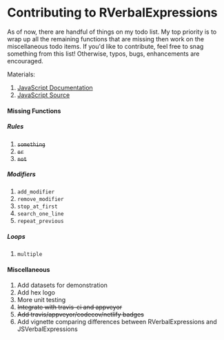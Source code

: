 # Contributing to RVerbalExpressions

As of now, there are handful of things on my todo list. My top priority is to wrap up all the remaining functions that are missing then work on the miscellaneous todo items. If you'd like to contribute, feel free to snag something from this list! Otherwise, typos, bugs, enhancements are encouraged.

Materials:

1. [JavaScript Documentation](https://verbalexpressions.github.io/JSVerbalExpressions/)
2. [JavaScript Source](https://github.com/VerbalExpressions/JSVerbalExpressions/blob/master/dist/verbalexpressions.js)

#### Missing Functions

##### _Rules_
1. ~~`something`~~
2. ~~`or`~~
3. ~~`not`~~

##### _Modifiers_
1. `add_modifier`
2. `remove_modifier`
3. `stop_at_first`
4. `search_one_line`
5. `repeat_previous`

##### _Loops_
1. `multiple`

#### Miscellaneous

1. Add datasets for demonstration
2. Add hex logo
3. More unit testing
4. ~~Integrate with travis-ci and appveyor~~
5. ~~Add travis/appveyor/codecov/netlify badges~~
6. Add vignette comparing differences between RVerbalExpressions and JSVerbalExpressions
